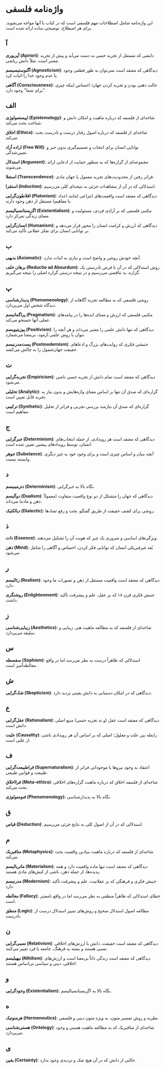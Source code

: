 # واژه‌نامه فلسفی

این واژه‌نامه شامل اصطلاحات مهم فلسفی است که در کتاب با آنها مواجه می‌شوید. برای هر اصطلاح، توضیحی ساده ارائه شده است.

## آ

**آپریوری (Apriori)**: دانشی که مستقل از تجربه حسی به دست می‌آید و پیش از تجربه معتبر است. مثلاً دانش ریاضی.

**آگنوستیسیسم (Agnosticism)**: دیدگاهی که معتقد است نمی‌توان به طور قطعی وجود یا عدم وجود خدا را اثبات کرد.

**آگاهی (Consciousness)**: حالت ذهنی بودن و تجربه کردن جهان؛ احساس اینکه چیزی "برای شما" وجود دارد.

## الف

**اپیستمولوژی (Epistemology)**: شاخه‌ای از فلسفه که درباره ماهیت و امکان دانش و شناخت بحث می‌کند.

**اخلاق (Ethics)**: شاخه‌ای از فلسفه که درباره اصول رفتار درست و نادرست بحث می‌کند.

**اراده آزاد (Free Will)**: توانایی انسان برای انتخاب و تصمیم‌گیری بدون جبر و تعیین‌شدگی.

**استدلال (Argument)**: مجموعه‌ای از گزاره‌ها که به منظور حمایت از ادعایی ارائه می‌شوند.

**استعلا (Transcendence)**: فراتر رفتن از محدودیت‌های تجربه معمول یا جهان مادی.

**استقرا (Induction)**: استدلالی که در آن از مشاهدات جزئی به نتیجه‌ای کلی می‌رسیم.

**افلاطون‌گرایی (Platonism)**: دیدگاهی که معتقد است واقعیت‌های انتزاعی (مانند اعداد یا مفاهیم) مستقل از ذهن وجود دارند.

**اگزیستانسیالیسم (Existentialism)**: مکتبی فلسفی که بر آزادی فردی، مسئولیت و معنای زندگی تمرکز دارد.

**انسان‌گرایی (Humanism)**: دیدگاهی که ارزش و کرامت انسان را محور قرار می‌دهد و بر توانایی انسان برای تفکر عقلانی تأکید می‌کند.

## ب

**بدیهی (Axiomatic)**: آنچه خودش روشن و واضح است و نیازی به اثبات ندارد.

**برهان خلف (Reductio ad Absurdum)**: روش استدلالی که در آن با فرض نادرستی یک گزاره، به تناقضی می‌رسیم و در نتیجه درستی گزاره اصلی را نتیجه می‌گیریم.

## پ

**پدیدارشناسی (Phenomenology)**: روشی فلسفی که به مطالعه تجربه آگاهانه از دیدگاه شخص اول می‌پردازد.

**پراگماتیسم (Pragmatism)**: مکتبی فلسفی که ارزش و معنای ایده‌ها را در پیامدهای عملی آنها جستجو می‌کند.

**پوزیتیویسم (Positivism)**: دیدگاهی که تنها دانش علمی را معتبر می‌داند و هر آنچه را نتوان با روش علمی آزمود، بی‌معنا می‌شمارد.

**پست‌مدرنیسم (Postmodernism)**: جنبشی فکری که روایت‌های بزرگ و ادعاهای حقیقت جهان‌شمول را به چالش می‌کشد.

## ت

**تجربه‌گرایی (Empiricism)**: دیدگاهی که معتقد است تمام دانش از تجربه حسی ناشی می‌شود.

**تحلیلی (Analytic)**: گزاره‌ای که صدق آن تنها بر اساس معنای واژه‌هایش و بدون نیاز به تجربه قابل تعیین است.

**ترکیبی (Synthetic)**: گزاره‌ای که صدق آن نیازمند بررسی تجربی و فراتر از تحلیل مفاهیم است.

## ج

**جبرگرایی (Determinism)**: دیدگاهی که معتقد است هر رویدادی، از جمله انتخاب‌های انسان، توسط رویدادهای پیشین تعیین شده است.

**جوهر (Substance)**: آنچه بنیان و اساس چیزی است و برای وجود خود به چیز دیگری وابسته نیست.

## د

**دترمینیسم (Determinism)**: نگاه بالا به جبرگرایی.

**دوآلیسم (Dualism)**: دیدگاهی که جهان را متشکل از دو نوع واقعیت متفاوت (معمولاً ذهن و ماده) می‌داند.

**دیالکتیک (Dialectic)**: روشی برای کشف حقیقت از طریق گفتگو، بحث و رفع تضادها.

## ذ

**ذات (Essence)**: ویژگی‌های اساسی و ضروری یک چیز که هویت آن را تشکیل می‌دهند.

**ذهن (Mind)**: بُعد غیرفیزیکی انسان که توانایی فکر کردن، احساس و آگاهی را شامل می‌شود.

## ر

**رئالیسم (Realism)**: دیدگاهی که معتقد است واقعیت مستقل از ذهن و تصورات ما وجود دارد.

**روشنگری (Enlightenment)**: جنبش فکری قرن ۱۸ که بر عقل، علم و پیشرفت تأکید داشت.

## ز

**زیبایی‌شناسی (Aesthetics)**: شاخه‌ای از فلسفه که به مطالعه ماهیت هنر، زیبایی و سلیقه می‌پردازد.

## س

**سفسطه (Sophism)**: استدلالی که ظاهراً درست به نظر می‌رسد اما در واقع مغالطه‌آمیز است.

## ش

**شک‌گرایی (Skepticism)**: دیدگاهی که در امکان دستیابی به دانش یقینی تردید دارد.

## ع

**عقل‌گرایی (Rationalism)**: دیدگاهی که معتقد است عقل (و نه تجربه حسی) منبع اصلی دانش است.

**علیت (Causality)**: رابطه بین علت و معلول؛ اصلی که بر اساس آن هر رویدادی ناشی از علتی است.

## ف

**فراطبیعت‌گرایی (Supernaturalism)**: اعتقاد به وجود نیروها یا موجوداتی فراتر از طبیعت و قوانین طبیعی.

**فرااخلاق (Meta-ethics)**: شاخه‌ای از فلسفه اخلاق که درباره ماهیت گزاره‌های اخلاقی بحث می‌کند.

**فنومنولوژی (Phenomenology)**: نگاه بالا به پدیدارشناسی.

## ق

**قیاس (Deduction)**: استدلالی که در آن از اصول کلی به نتایج جزئی می‌رسیم.

## م

**متافیزیک (Metaphysics)**: شاخه‌ای از فلسفه که درباره ماهیت بنیادین واقعیت بحث می‌کند.

**ماتریالیسم (Materialism)**: دیدگاهی که معتقد است تنها ماده واقعیت دارد و همه پدیده‌ها، از جمله ذهن، ناشی از کنش‌های مادی هستند.

**مدرنیسم (Modernism)**: جنبش فکری و فرهنگی که بر عقلانیت، علم و پیشرفت تأکید دارد.

**مغالطه (Fallacy)**: خطای استدلالی که ظاهراً منطقی به نظر می‌رسد اما در واقع نامعتبر است.

**منطق (Logic)**: مطالعه اصول استدلال صحیح و روش‌های تمییز استدلال درست از نادرست.

## ن

**نسبی‌گرایی (Relativism)**: دیدگاهی که معتقد است حقیقت، دانش یا ارزش‌های اخلاقی نسبی هستند و بسته به فرهنگ، جامعه یا فرد تغییر می‌کنند.

**نیهیلیسم (Nihilism)**: دیدگاهی که معتقد است زندگی ذاتاً بی‌معنا است و ارزش‌های اخلاقی، دینی و سیاسی بی‌اساس هستند.

## و

**وجودگرایی (Existentialism)**: نگاه بالا به اگزیستانسیالیسم.

## ه

**هرمنوتیک (Hermeneutics)**: نظریه و روش تفسیر متون، به ویژه متون دینی و فلسفی.

**هستی‌شناسی (Ontology)**: شاخه‌ای از متافیزیک که به مطالعه ماهیت هستی و وجود می‌پردازد.

## ی

**یقین (Certainty)**: حالتی از دانش که در آن هیچ شک و تردیدی وجود ندارد. 
